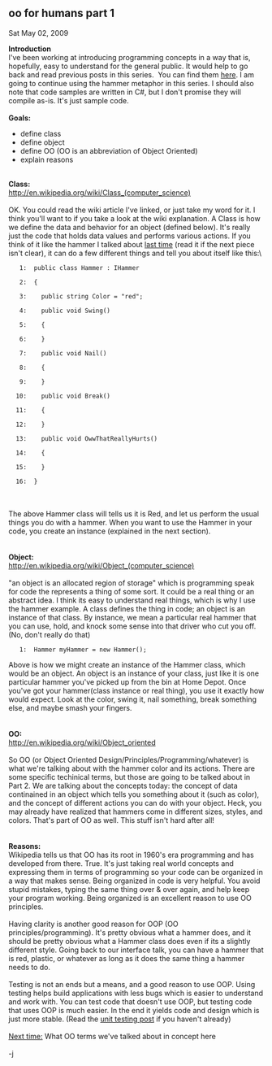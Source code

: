 
oo for humans part 1
--------------------

Sat May 02, 2009

**Introduction**\
I've been working at introducing programming concepts in a way that is,
hopefully, easy to understand for the general public. It would help to
go back and read previous posts in this series.  You can find them
[here](http://computeristsolutions.com/blog/category/for-humans.aspx). I
am going to continue using the hammer metaphor in this series. I should
also note that code samples are written in C\#, but I don't promise they
will compile as-is. It's just sample code.\
 \
**Goals:**

-   define class
-   define object
-   define OO (OO is an abbreviation of Object Oriented)
-   explain reasons

\
**Class:**\
<http://en.wikipedia.org/wiki/Class_(computer_science)>\
 \
OK. You could read the wiki article I've linked, or just take my word
for it. I think you'll want to if you take a look at the wiki
explanation. A Class is how we define the data and behavior for an
object (defined below). It's really just the code that holds data values
and performs various actions. If you think of it like the hammer I
talked about [last
time](http://computeristsolutions.com/blog/post/Interfaces-For-Humans.aspx)
(read it if the next piece isn't clear), it can do a few different
things and tell you about itself like this:\

<div class="csharpcode">

``` {.alt}
   1:  public class Hammer : IHammer
```

       2:  {

``` {.alt}
   3:    public string Color = "red";
```

       4:    public void Swing()

``` {.alt}
   5:    {
```

       6:    }

``` {.alt}
   7:    public void Nail()
```

       8:    {

``` {.alt}
   9:    }
```

      10:    public void Break()

``` {.alt}
  11:    {
```

      12:    }

``` {.alt}
  13:    public void OwwThatReallyHurts()
```

      14:    {

``` {.alt}
  15:    }
```

      16:  }

</div>

\
\
The above Hammer class will tells us it is Red, and let us perform the
usual things you do with a hammer. When you want to use the Hammer in
your code, you create an instance (explained in the next section).\
\
\
**Object:**\
<http://en.wikipedia.org/wiki/Object_(computer_science)>\
\
"an object is an allocated region of storage" which is programming speak
for code the represents a thing of some sort. It could be a real thing
or an abstract idea. I think its easy to understand real things, which
is why I use the hammer example. A class defines the thing in code; an
object is an instance of that class. By instance, we mean a particular
real hammer that you can use, hold, and knock some sense into that
driver who cut you off. (No, don't really do that)

<div class="csharpcode">

``` {.alt}
   1:  Hammer myHammer = new Hammer();
```

</div>

Above is how we might create an instance of the Hammer class, which
would be an object. An object is an instance of your class, just like it
is one particular hammer you've picked up from the bin at Home Depot.
Once you've got your hammer(class instance or real thing), you use it
exactly how would expect. Look at the color, swing it, nail something,
break something else, and maybe smash your fingers.\
 \
\
**OO:**\
<http://en.wikipedia.org/wiki/Object_oriented>\
 \
So OO (or Object Oriented Design/Principles/Programming/whatever) is
what we're talking about with the hammer color and its actions. There
are some specific techinical terms, but those are going to be talked
about in Part 2. We are talking about the concepts today: the concept of
data continained in an object which tells you something about it (such
as color), and the concept of different actions you can do with your
object. Heck, you may already have realized that hammers come in
different sizes, styles, and colors. That's part of OO as well. This
stuff isn't hard after all!\
\
\
**Reasons:**\
Wikipedia tells us that OO has its root in 1960's era programming and
has developed from there. True. It's just taking real world concepts and
expressing them in terms of programming so your code can be organized in
a way that makes sense. Being organized in code is very helpful. You
avoid stupid mistakes, typing the same thing over & over again, and help
keep your program working. Being organized is an excellent reason to use
OO principles.\
 \
Having clarity is another good reason for OOP (OO
principles/programming). It's pretty obvious what a hammer does, and it
should be pretty obvious what a Hammer class does even if its a slightly
different style. Going back to our interface talk, you can have a hammer
that is red, plastic, or whatever as long as it does the same thing a
hammer needs to do.\
 \
Testing is not an ends but a means, and a good reason to use OOP. Using
testing helps build applications with less bugs which is easier to
understand and work with. You can test code that doesn't use OOP, but
testing code that uses OOP is much easier. In the end it yields code and
design which is just more stable. (Read the [unit testing
post](http://computeristsolutions.com/blog/post/Unit-Testing-is-for-humans.aspx)
if you haven't already)\
 \
<span style="text-decoration: underline">Next time:</span> What OO terms
we've talked about in concept here\
\
-j
